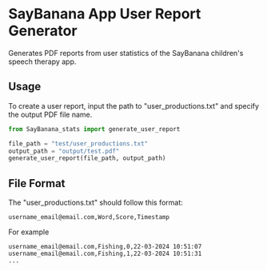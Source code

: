 # SayBanana App User Report Generator

Generates PDF reports from user statistics of the SayBanana children's speech therapy app.

## Usage

To create a user report, input the path to "user_productions.txt" and specify the output PDF file name.

```python
from SayBanana_stats import generate_user_report

file_path = "test/user_productions.txt"
output_path = "output/test.pdf"
generate_user_report(file_path, output_path)
```
## File Format

The "user_productions.txt" should follow this format:
```
username_email@email.com,Word,Score,Timestamp
```

For example
```
username_email@email.com,Fishing,0,22-03-2024 10:51:07
username_email@email.com,Fishing,1,22-03-2024 10:51:31
...
```